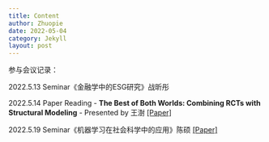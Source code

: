 ```yaml
---
title: Content
author: Zhuopie
date: 2022-05-04
category: Jekyll
layout: post
---
```


参与会议记录：

2022.5.13  Seminar《金融学中的ESG研究》战昕彤

2022.5.14  Paper Reading - **The Best of Both Worlds: Combining RCTs with Structural Modeling** - Presented by 王澍 [[Paper]](http://github.com/Zhuopie/Zhuopie.github.io/blob/main/_pages/thebestofbothworld.pdf)

2022.5.19 Seminar《机器学习在社会科学中的应用》陈硕 [[Paper]](http://github.com/Zhuopie/Zhuopie.github.io/blob/main/_pages/经济学研究中的机器学习：回顾与展望_王芳.pdf)
